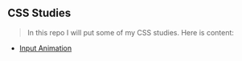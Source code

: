 ## CSS Studies

> In this repo I will put some of my CSS studies. Here is content:

- [Input Animation](https://github.com/emreharman/css-studies/tree/master/1-InputAnimation)